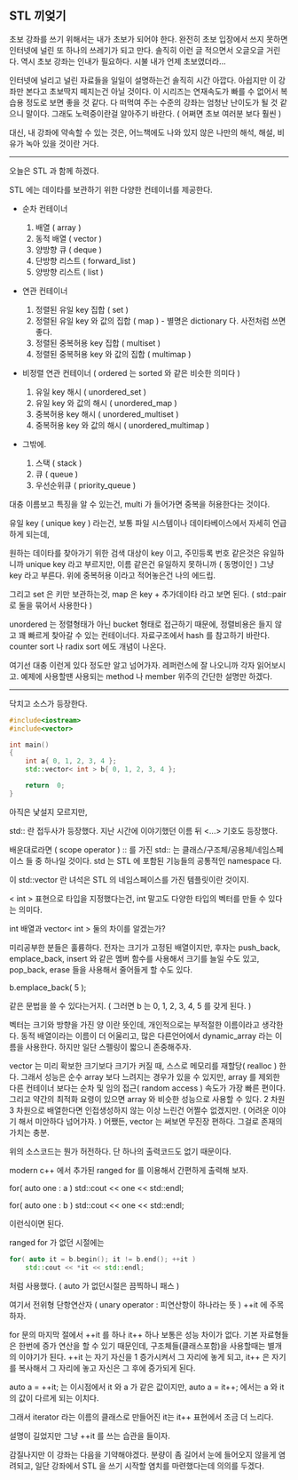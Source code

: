 ## STL 끼엊기

초보 강좌를 쓰기 위해서는 내가 초보가 되어야 한다.
완전히 초보 입장에서 쓰지 못하면 인터넷에 널린 또 하나의 쓰레기가 되고 만다.
솔직히 이런 글 적으면서 오글오글 거린다.
역시 초보 강좌는 인내가 필요하다.
시불 내가 언제 초보였더라...

인터넷에 널리고 널린 자료들을 일일이 설명하는건 솔직히 시간 아깝다.
아쉽지만 이 강좌만 본다고 초보딱지 떼지는건 아닐 것이다.
이 시리즈는 연재속도가 빠를 수 없어서 복습용 정도로 보면 좋을 것 같다.
다 떠먹여 주는 수준의 강좌는 엄청난 난이도가 될 것 같으니 말이다.
그래도 노력중이란걸 알아주기 바란다. ( 어쩌면 초보 여러분 보다 훨씬 )

대신, 내 강좌에 약속할 수 있는 것은,
어느책에도 나와 있지 않은 나만의 해석, 해설, 비유가 녹아 있을 것이란 거다.

*   *   *

오늘은 STL 과 함께 하겠다.

STL 에는 데이타를 보관하기 위한 다양한 컨테이너를 제공한다.

* 순차 컨테이너
    1. 배열 ( array )
    2. 동적 배열 ( vector )
    3. 양방향 큐 ( deque )
    4. 단방향 리스트 ( forward_list )
    5. 양방향 리스트 ( list )

* 연관 컨테이너
    1. 정렬된 유일 key 집합 ( set )
    2. 정렬된 유일 key 와 값의 집합 ( map ) - 별명은 dictionary 다. 사전처럼 쓰면 좋다.
    3. 정렬된 중복허용 key 집합 ( multiset )
    4. 정렬된 중복허용 key 와 값의 집합 ( multimap )

* 비정렬 연관 컨테이너 ( ordered 는 sorted 와 같은 비슷한 의미다 )
    1. 유일 key 해시 ( unordered_set )
    2. 유일 key 와 값의 해시 ( unordered_map )
    3. 중복허용 key 해시 ( unordered_multiset )
    4. 중복허용 key 와 값의 해시 ( unordered_multimap )

* 그밖에.
    1. 스택 ( stack )
    2. 큐 ( queue )
    3. 우선순위큐 ( priority_queue )

대충 이름보고 특징을 알 수 있는건,
multi 가 들어가면 중복을 허용한다는 것이다.

유일 key ( unique key ) 라는건,
보통 파일 시스템이나 데이타베이스에서 자세히 언급하게 되는데,

원하는 데이타를 찾아가기 위한 검색 대상이 key 이고,
주민등록 번호 같은것은 유일하니까 unique key 라고 부르지만,
이름 같은건 유일하지 못하니까 ( 동명이인 ) 그냥 key 라고 부른다.
위에 중복허용 이라고 적어놓은건 나의 에드립.

그리고 set 은 키만 보관하는것,
map 은 key + 추가데이타 라고 보면 된다. ( std::pair 로 둘을 묶어서 사용한다 )

unordered 는 정렬형태가 아닌 bucket 형태로 접근하기 때문에,
정렬비용은 들지 않고 꽤 빠르게 찾아갈 수 있는 컨테이너다.
자료구조에서 hash 를 참고하기 바란다. counter sort 나 radix sort 에도 개념이 나온다.

여기선 대충 이런게 있다 정도만 알고 넘어가자. 레퍼런스에 잘 나오니까 각자 읽어보시고.
예제에 사용할땐 사용되는 method 나 member 위주의 간단한 설명만 하겠다.

*   *   *

닥치고 소스가 등장한다.
```cpp
#include<iostream>
#include<vector>

int main()
{
    int a{ 0, 1, 2, 3, 4 };
    std::vector< int > b{ 0, 1, 2, 3, 4 };

    return  0;
}
```
아직은 낯설지 모르지만,

std:: 란 접두사가 등장했다.
지난 시간에 이야기했던 이름 뒤 <...> 기호도 등장했다.

배운대로라면 ( scope operator ) :: 를 가진 std:: 는
클래스/구조체/공용체/네임스페이스 들 중 하나일 것이다.
std 는 STL 에 포함된 기능들의 공통적인 namespace 다.

이 std::vector 란 녀석은 STL 의 네임스페이스를 가진 템플릿이란 것이지.

< int > 표현으로 타입을 지정했다는건,
int 말고도 다양한 타입의 벡터를 만들 수 있다는 의미다.

int 배열과 vector< int > 둘의 차이를 알겠는가?

미리공부한 분들은 훌륭하다.
전자는 크기가 고정된 배열이지만,
후자는 push_back, emplace_back, insert 와 같은 멤버 함수를 사용해서 크기를 늘일 수도 있고,
pop_back, erase 들을 사용해서 줄어들게 할 수도 있다.

b.emplace_back( 5 );

같은 문법을 쓸 수 있다는거지. ( 그러면 b 는 0, 1, 2, 3, 4, 5 를 갖게 된다. )

벡터는 크기와 방향을 가진 양 이란 뜻인데, 개인적으로는 부적절한 이름이라고 생각한다.
동적 배열이라는 이름이 더 어울리고,
많은 다른언어에서 dynamic_array 라는 이름을 사용한다.
하지만 일단 스펠링이 짧으니 존중해주자.

vector 는 미리 확보한 크기보다 크기가 커질 때, 스스로 메모리를 재할당( realloc ) 한다.
그래서 성능은 순수 array 보다 느려지는 경우가 있을 수 있지만,
array 를 제외한 다른 컨테이너 보다는 순차 및 임의 접근( random access ) 속도가 가장 빠른 편이다.
그리고 약간의 최적화 요령이 있으면 array 와 비슷한 성능으로 사용할 수 있다.
2 차원 3 차원으로 배열한다면 인접생성하지 않는 이상 느린건 어쩔수 없겠지만.
( 어려운 이야기 해서 미안하다 넘어가자. )
어쨌든, vector 는 써보면 무진장 편하다. 그걸로 존재의 가치는 충분.

위의 소스코드는 뭔가 허전하다.
단 하나의 출력코드도 없기 때문이다.

modern c++ 에서 추가된 ranged for 를 이용해서 간편하게 출력해 보자.

for( auto one : a )
    std::cout << one << std::endl;

for( auto one : b )
    std::cout << one << std::endl;

이런식이면 된다.

ranged for 가 없던 시절에는
```cpp
for( auto it = b.begin(); it != b.end(); ++it )
    std::cout << *it << std::endl;
```
처럼 사용했다. ( auto 가 없던시절은 끔찍하니 패스 )

여기서 전위형 단항연산자 ( unary operator : 피연산항이 하나라는 뜻 ) ++it 에 주목하자.

for 문의 마지막 절에서 ++it 를 하나 it++ 하나 보통은 성능 차이가 없다.
기본 자료형들은 한번에 증가 연산을 할 수 있기 때문인데,
구조체들(클래스포함)을 사용할때는 별개의 이야기가 된다.
++it 는 자기 자신을 1 증가시켜서 그 자리에 놓게 되고,
it++ 은 자기를 복사해서 그 자리에 놓고 자신은 그 후에 증가되게 된다.

auto a = ++it; 는 이시점에서 it 와 a 가 같은 값이지만,
auto a = it++; 에서는 a 와 it 의 값이 다르게 되는 이치다.

그래서 iterator 라는 이름의 클래스로 만들어진 it는 it++ 표현에서 조금 더 느리다.

설명이 길었지만 그냥 ++it 를 쓰는 습관을 들이자.

감질나지만 이 강좌는 다음을 기약해야겠다. 분량이 좀 길어서 눈에 들어오지 않을게 염려되고,
일단 강좌에서 STL 을 쓰기 시작할 염치를 마련했다는데 의의를 두겠다.
